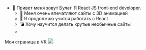 - 👋 Привет меня зовут Булат. Я React JS front-end developer. 
  - 👀 Меня очень впечатляют сайты с 3D анимацией
  - 🌱 Я продолжаю учится работать с React 
  - :bomb: Хочу научится делать крутые необычные сайты 
  - 
Моя страница в VK
[![](https://sun9-45.userapi.com/impg/VkXhQ2RMGcA2k6LMOdul5YLOU3UL_6dXO66kxg/yYwOTINp53E.jpg?size=56x55&quality=96&sign=4305831327a8b40013a72062ff5940d0&type=album)](https://github.com/hamzamohdzubair/redant)
